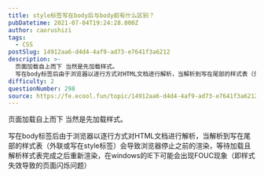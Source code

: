 ```yaml
---
title: style标签写在body后与body前有什么区别？
pubDatetime: 2021-07-04T19:24:28.000Z
author: caorushizi
tags:
  - CSS
postSlug: 14912aa6-d4d4-4af9-ad73-e7641f3a6212
description: >-
  页面加载自上而下 当然是先加载样式。
  写在body标签后由于浏览器以逐行方式对HTML文档进行解析，当解析到写在尾部的样式表（外联或写在style标签）会导致浏览器停止之前的渲染，等待加载且解析样式表完成之后重新渲染，在windows的IE下可能会出现FOUC现象（即样式失效导致的页面闪烁问题） 
difficulty: 2
questionNumber: 298
source: https://fe.ecool.fun/topic/14912aa6-d4d4-4af9-ad73-e7641f3a6212
---
```


页面加载自上而下 当然是先加载样式。

写在body标签后由于浏览器以逐行方式对HTML文档进行解析，当解析到写在尾部的样式表（外联或写在style标签）会导致浏览器停止之前的渲染，等待加载且解析样式表完成之后重新渲染，在windows的IE下可能会出现FOUC现象（即样式失效导致的页面闪烁问题）


